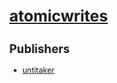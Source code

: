 # [atomicwrites](https://pypi.org/project/atomicwrites)



## Publishers
- [untitaker](https://pypi.org/user/untitaker)

